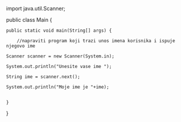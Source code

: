 import java.util.Scanner;

public class Main {

	public static void main(String[] args) {
		
		//napraviti program koji trazi unos imena korisnika i ispuje njegovo ime
    
    Scanner scanner = new Scanner(System.in);
    
    System.out.println("Unesite vase ime ");
    
    String ime = scanner.next();
    
    System.out.println("Moje ime je "+ime);
		
		
	}
}
